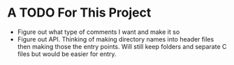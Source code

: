 # A TODO For This Project

- Figure out what type of comments I want and make it so
- Figure out API. Thinking of making directory names into header files then making those the entry points. Will still keep folders and separate C files but would be easier for entry. 
